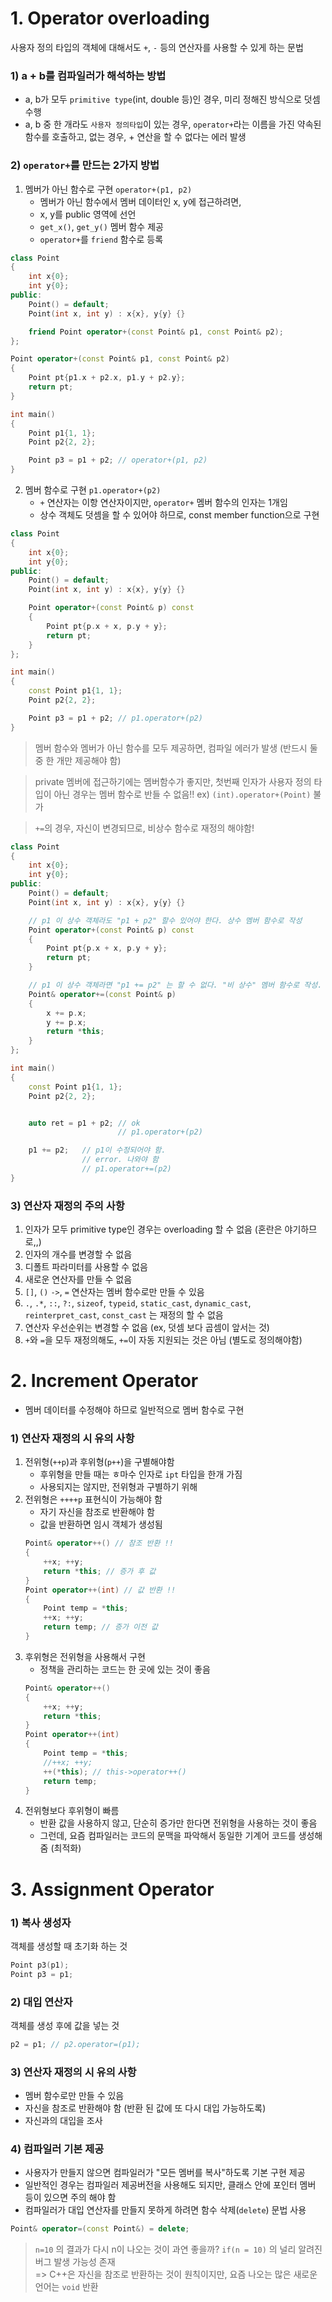 # 1. Operator overloading
사용자 정의 타입의 객체에 대해서도 `+`, `-` 등의 연산자를 사용할 수 있게 하는 문법

### 1) a + b를 컴파일러가 해석하는 방법
- a, b가 모두 `primitive type`(int, double 등)인 경우, 미리 정해진 방식으로 덧셈 수행
- a, b 중 한 개라도 `사용자 정의타입`이 있는 경우, `operator+`라는 이름을 가진 약속된 함수를 호출하고, 없는 경우, + 연산을 할 수 없다는 에러 발생

### 2) `operator+`를 만드는 2가지 방법

1. 멤버가 아닌 함수로 구현 `operator+(p1, p2)`
    - 멤버가 아닌 함수에서 멤버 데이터인 x, y에 접근하려면,
    - x, y를 public 영역에 선언
    - `get_x()`, `get_y()` 멤버 함수 제공
    - `operator+`를 `friend` 함수로 등록

```cpp
class Point
{
	int x{0};
	int y{0};
public:
	Point() = default;
	Point(int x, int y) : x{x}, y{y} {}

	friend Point operator+(const Point& p1, const Point& p2);
};

Point operator+(const Point& p1, const Point& p2)
{
	Point pt{p1.x + p2.x, p1.y + p2.y};
	return pt;
}

int main()
{
	Point p1{1, 1};
	Point p2{2, 2};

	Point p3 = p1 + p2;	// operator+(p1, p2)
}
```

2. 멤버 함수로 구현 `p1.operator+(p2)`
    - `+` 연산자는 이항 연산자이지만, `operator+` 멤버 함수의 인자는 1개임
    - 상수 객체도 덧셈을 할 수 있어야 하므로, const member function으로 구현

```cpp
class Point
{
	int x{0};
	int y{0};
public:
	Point() = default;
	Point(int x, int y) : x{x}, y{y} {}

	Point operator+(const Point& p) const
	{
		Point pt{p.x + x, p.y + y};
		return pt;
	}
};

int main()
{
	const Point p1{1, 1};
	Point p2{2, 2};

	Point p3 = p1 + p2;	// p1.operator+(p2)
}
```

> 멤버 함수와 멤버가 아닌 함수를 모두 제공하면, 컴파일 에러가 발생 (반드시 둘 중 한 개만 제공해야 함)

> private 멤버에 접근하기에는 멤버함수가 좋지만, 첫번째 인자가 사용자 정의 타입이 아닌 경우는 멤버 함수로 반들 수 없음!! ex) `(int).operator+(Point)` 불가

> `+=`의 경우, 자신이 변경되므로, 비상수 함수로 재정의 해야함!
```cpp
class Point
{
	int x{0};
	int y{0};
public:
	Point() = default;
	Point(int x, int y) : x{x}, y{y} {}

	// p1 이 상수 객체라도 "p1 + p2" 할수 있어야 한다. 상수 멤버 함수로 작성
	Point operator+(const Point& p) const
	{
		Point pt{p.x + x, p.y + y};
		return pt;
	}

	// p1 이 상수 객체라면 "p1 += p2" 는 할 수 없다. "비 상수" 멤버 함수로 작성.
	Point& operator+=(const Point& p)
	{	
		x += p.x;
		y += p.x;
		return *this;
	}
};

int main()
{
	const Point p1{1, 1};
	Point p2{2, 2};


	auto ret = p1 + p2; // ok
						// p1.operator+(p2)

	p1 += p2;	// p1이 수정되어야 함.
				// error. 나와야 함
				// p1.operator+=(p2)
}
```

### 3) 연산자 재정의 주의 사항
1. 인자가 모두 primitive type인 경우는 overloading 할 수 없음 (혼란은 야기하므로,,)
2. 인자의 개수를 변경할 수 없음
3. 디폴트 파라미터를 사용할 수 없음
4. 새로운 연산자를 만들 수 없음
5. `[]`, `()` `->`, `=` 연산자는 멤버 함수로만 만들 수 있음
6. `.`, `.*`, `::`, `?:`, `sizeof`, `typeid`, `static_cast`, `dynamic_cast`, `reinterpret_cast`, `const_cast` 는 재정의 할  수 없음
7. 연산자 우선순위는 변경할 수 없음 (ex, 덧셈 보다 곱셈이 앞서는 것)
8. `+`와 `=`을 모두 재정의해도, `+=`이 자동 지원되는 것은 아님 (별도로 정의해야함)

# 2. Increment Operator
- 멤버 데이터를 수정해야 하므로 일반적으로 멤버 함수로 구현

### 1)  연산자 재정의 시 유의 사항
1. 전위형(`++p`)과 후위형(`p++`)을 구별해야함 
    - 후위형을 만들 때는 ㅎ마수 인자로 `ipt` 타입을 한개 가짐
    - 사용되지는 않지만, 전위형과 구별하기 위해
2. 전위형은 `++++p` 표현식이 가능해야 함
    - 자기 자신을 참조로 반환해야 함
    - 값을 반환하면 임시 객체가 생성됨
    ```cpp
    Point& operator++() // 참조 반환 !!
	{
		++x; ++y;	
		return *this; // 증가 후 값
	}
	Point operator++(int) // 값 반환 !!
	{
		Point temp = *this;
		++x; ++y;	
		return temp; // 증가 이전 값
	}
    ``` 
3. 후위형은 전위형을 사용해서 구현
    - 정책을 관리하는 코드는 한 곳에 있는 것이 좋음
    ```cpp
    Point& operator++()
	{
		++x; ++y;	
		return *this;
	}
	Point operator++(int)
	{
		Point temp = *this;
		//++x; ++y;	
		++(*this); // this->operator++()
		return temp;
	}
    ```
4. 전위형보다 후위형이 빠름
    - 반환 값을 사용하지 않고, 단순히 증가만 한다면 전위형을 사용하는 것이 좋음
    - 그런데, 요즘 컴파일러는 코드의 문맥을 파악해서 동일한 기계어 코드를 생성해줌 (최적화)

# 3. Assignment Operator

### 1) 복사 생성자
객체를 생성할 때 초기화 하는 것
```cpp
Point p3(p1);
Point p3 = p1;
```

### 2) 대입 연산자
객체를 생성 후에 값을 넣는 것
```cpp
p2 = p1; // p2.operator=(p1);
```

### 3) 연산자 재정의 시 유의 사항
- 멤버 함수로만 만들 수 있음
- 자신을 참조로 반환해야 함 (반환 된 값에 또 다시 대입 가능하도록)
- 자신과의 대입을 조사

### 4) 컴파일러 기본 제공
- 사용자가 만들지 않으면 컴파일러가 "모든 멤버를 복사"하도록 기본 구현 제공
- 일반적인 경우는 컴파일러 제공버전을 사용해도 되지만, 클래스 안에 포인터 멤버 등이 있으면 주의 해야 함
- 컴파일러가 대입 연산자를 만들지 못하게 하려면 함수 삭제(`delete`) 문법 사용
```cpp
Point& operator=(const Point&) = delete;
```

> `n=10` 의 결과가 다시 n이 나오는 것이 과연 좋을까? `if(n = 10)` 의 널리 알려진 버그 발생 가능성 존재 <br>
=> C++은 자신을 참조로 반환하는 것이 원칙이지만, 요즘 나오는 많은 새로운 언어는 `void` 반환
